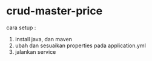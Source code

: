 # crud-master-price


cara setup :
1. install java, dan maven
2. ubah dan sesuaikan properties pada application.yml
3. jalankan service 
